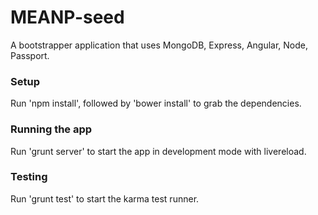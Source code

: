MEANP-seed
================

A bootstrapper application that uses MongoDB, Express, Angular, Node, Passport.
 
### Setup
Run 'npm install', followed by 'bower install' to grab the dependencies.

### Running the app
Run 'grunt server' to start the app in development mode with livereload.

### Testing
Run 'grunt test' to start the karma test runner.
 